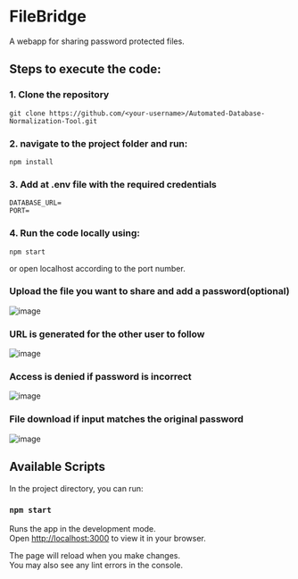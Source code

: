 # FileBridge

A webapp for sharing password protected files.

## Steps to execute the code:

### 1. Clone the repository
```
git clone https://github.com/<your-username>/Automated-Database-Normalization-Tool.git
```

### 2. navigate to the project folder and run:
```
npm install
```

### 3. Add at .env file with the required credentials
```
DATABASE_URL=
PORT=
```

### 4. Run the code locally using:
```
npm start
```
or open localhost according to the port number.


### Upload the file you want to share and add a password(optional)
![image](https://github.com/adarshpalaskar1/FileBridge/assets/83298237/2955a13c-dca9-422f-9517-3bafe78fa5d4)

### URL is generated for the other user to follow
![image](https://github.com/adarshpalaskar1/FileBridge/assets/83298237/569953dc-b02c-460f-ac18-50f84d14d0b2)

### Access is denied if password is incorrect
![image](https://github.com/adarshpalaskar1/FileBridge/assets/83298237/06ea4ac1-a2ce-4c15-ad2d-8dad92033d49)

### File download if input matches the original password 
![image](https://github.com/adarshpalaskar1/FileBridge/assets/83298237/7e9cb942-5a05-4d02-a9b6-bf4cedc99f7a)


## Available Scripts

In the project directory, you can run:

### `npm start`

Runs the app in the development mode.\
Open [http://localhost:3000](http://localhost:3000) to view it in your browser.

The page will reload when you make changes.\
You may also see any lint errors in the console.
